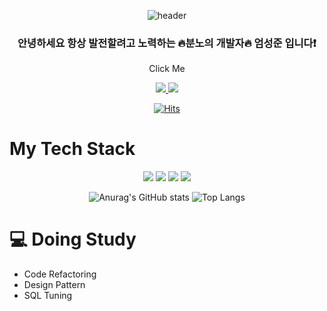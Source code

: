 <div align=center>
  
![header](https://capsule-render.vercel.app/api?type=soft&color=gradient&customColorList=0,2,2,5,30&height=150&section=header&text=SeongJun's%20GitHub&fontSize=40)

</div>
<div align="center">
  
### 안녕하세요 항상 발전할려고 노력하는 🔥분노의 개발자🔥 엄성준 입니다❗️
  <p>Click Me</p> 
  <a href="https://ossified-cup-41c.notion.site/JAVA-developer-of-warth-f28079655cab489aa6d82e1a961491a8">
  <img src="https://img.shields.io/badge/Notion-83B81A?style=for-the-badge&logo=Notion&logoColor=grey">
  </a>
  <a href="https://github.com/djatjdwns28">
  <img src="https://img.shields.io/badge/GitHub-181717?style=for-the-badge&logo=GitHub&logoColor=grey">
  </a>
                                                                                                    
  

[![Hits](https://hits.seeyoufarm.com/api/count/incr/badge.svg?url=https%3A%2F%2Fgithub.com%2Fdjatjdwns28%2Fdjatjdwns28&count_bg=%235174FF&title_bg=%23000000&icon=&icon_color=%23E7E7E7&title=hits&edge_flat=false)](https://hits.seeyoufarm.com)
  
</div>

<h1>My Tech Stack</h1>

<p align="center">
  <img src="https://img.shields.io/badge/Java-3776AB?style=for-the-badge&logo=Java&logoColor=#007396">
  <img src="https://img.shields.io/badge/Spring-6DB33F?style=for-the-badge&logo=Spring&logoColor=grey">
  <img src="https://img.shields.io/badge/SpringSecurity-6DB33F?style=for-the-badge&logo=SpringSecurity&logoColor=grey">
  <img src="https://img.shields.io/badge/MySql-4479A1?style=for-the-badge&logo=MySql&logoColor=black">
</p>

<div align=center>

![Anurag's GitHub stats](https://github-readme-stats.vercel.app/api?username=djatjdwns28&show_icons=true&theme=prussian)
![Top Langs](https://github-readme-stats.vercel.app/api/top-langs/?username=djatjdwns28&layout=compact&theme=city_lights)
  
  </div>
  
<h1>💻 Doing Study</h1>
<ul>
  <li>Code Refactoring</li>
  <li>Design Pattern</li>
  <li>SQL Tuning</li>
</ul>
<!--
**djatjdwns28/djatjdwns28** is a ✨ _special_ ✨ repository because its `README.md` (this file) appears on your GitHub profile.

Here are some ideas to get you started:

- 🔭 I’m currently working on ...
- 🌱 I’m currently learning ...
- 👯 I’m looking to collaborate on ...
- 🤔 I’m looking for help with ...
- 💬 Ask me about ...
- 📫 How to reach me: ...
- 😄 Pronouns: ...
- ⚡ Fun fact: ...
-->
